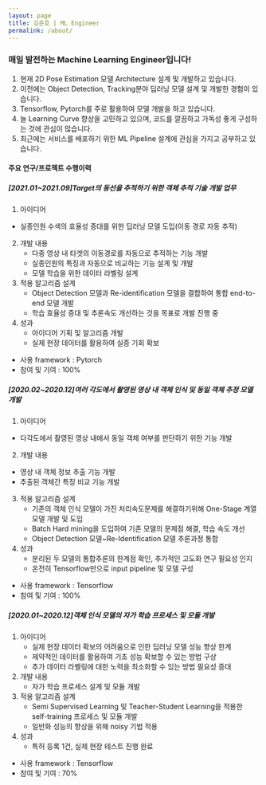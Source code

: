 ```yaml
---
layout: page
title: 김준호 | ML Engineer
permalink: /about/
---
```


### 매일 발전하는 Machine Learning Engineer입니다!
1. 현재 2D Pose Estimation 모델 Architecture 설계 및 개발하고 있습니다.
2. 이전에는 Object Detection, Tracking분야 딥러닝 모델 설계 및 개발한 경험이 있습니다.
3. Tensorflow, Pytorch를 주로 활용하여 모델 개발을 하고 있습니다.
4. 늘 Learning Curve 향상을 고민하고 있으며, 코드를 깔끔하고 가독성 좋게 구성하는 것에 관심이 많습니다.
5. 최근에는 서비스를 배포하기 위한 ML Pipeline 설계에 관심을 가지고 공부하고 있습니다.

#### 주요 연구/프로젝트 수행이력
##### [2021.01~2021.09]Target의 동선을 추적하기 위한 객체 추적 기술 개발 업무
1.  아이디어
   - 실종인원 수색의 효율성 증대를 위한 딥러닝 모델 도입(이동 경로 자동 추적)
2. 개발 내용
   - 다중 영상 내 타겟의 이동경로를 자동으로 추적하는 기능 개발
   - 실종인원의 특징과 자동으로 비교하는 기능 설계 및 개발
   - 모델 학습을 위한 데이터 라벨링 설계
3. 적용 알고리즘 설계
   - Object Detection 모델과 Re-identification 모델을 결합하여 통합 end-to-end 모델 개발
   - 학습 효율성 증대 및 추론속도 개선하는 것을 목표로 개발 진행 중
4. 성과
   - 아이디어 기획 및 알고리즘 개발
   - 실제 현장 데이터를 활용하여 실증 기회 확보
* 사용 framework : Pytorch 
* 참여 및 기여 : 100%

##### [2020.02~2020.12]여러 각도에서 촬영된 영상 내 객체 인식 및 동일 객체 추정 모델 개발
1.  아이디어
   - 다각도에서 촬영된 영상 내에서 동일 객체 여부를 판단하기 위한 기능 개발
2.  개발 내용
   - 영상 내 객체 정보 추출 기능 개발
   - 추출된 객체간 특징 비교 기능 개발
3. 적용 알고리즘 설계
   - 기존의 객체 인식 모델이 가진 처리속도문제를 해결하기위해 One-Stage 계열 모델 개발 및 도입
   - Batch Hard mining을 도입하여 기존 모델의 문제점 해결, 학습 속도 개선
   - Object Detection 모델~Re-Identification 모델 추론과정 통합
4. 성과
   - 분리된 두 모델의 통합추론의 한계점 확인, 추가적인 고도화 연구 필요성 인지
   - 온전히 Tensorflow만으로 input pipeline 및 모델 구성
* 사용 framework : Tensorflow 
* 참여 및 기여 : 100%

##### [2020.01~2020.12]객체 인식 모델의 자가 학습 프로세스 및 모듈 개발
1. 아이디어
   - 실제 현장 데이터 확보의 어려움으로 인한 딥러닝 모델 성능 향상 한계
   - 제약적인 데이터를 활용하여 기초 성능 확보할 수 있는 방법 구상
   - 추가 데이터 라벨링에 대한 노력을 최소화할 수 있는 방법 필요성 증대
2. 개발 내용
   - 자가 학습 프로세스 설계 및 모듈 개발
3. 적용 알고리즘 설계
   - Semi Supervised Learning 및 Teacher-Student Learning을 적용한 self-training 프로세스 및 모듈 개발
   - 일반화 성능의 향상을 위해 noisy 기법 적용
4. 성과
   - 특허 등록 1건, 실제 현장 테스트 진행 완료
* 사용 framework : Tensorflow 
* 참여 및 기여 : 70%

